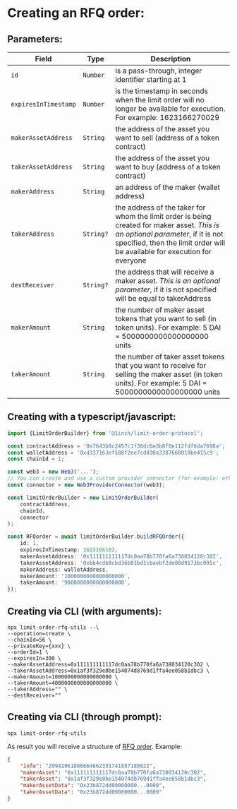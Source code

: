 # Creating an RFQ order:

## Parameters:

| Field                | Type      | Description                                                                                                                                                                                                    |
| -------------------- | --------- | -------------------------------------------------------------------------------------------------------------------------------------------------------------------------------------------------------------- |
| `id`                 | `Number`  | is a pass-through, integer identifier starting at 1                                                                                                                                                            |
| `expiresInTimestamp` | `Number`  | is the timestamp in seconds when the limit order will no longer be available for execution. For example: 1623166270029                                                                                         |
| `makerAssetAddress`  | `String`  | the address of the asset you want to sell (address of a token contract)                                                                                                                                        |
| `takerAssetAddress`  | `String`  | the address of the asset you want to buy (address of a token contract)                                                                                                                                         |
| `makerAddress`       | `String`  | an address of the maker (wallet address)                                                                                                                                                                       |
| `takerAddress`       | `String?` | the address of the taker for whom the limit order is being created for maker asset. _This is an optional parameter_, if it is not specified, then the limit order will be available for execution for everyone |
| `destReceiver`       | `String?` | the address that will receive a maker asset. _This is an optional parameter_, if it is not specified will be equal to takerAddress                                                                             |
| `makerAmount`        | `String`  | the number of maker asset tokens that you want to sell (in token units). For example: 5 DAI = 5000000000000000000 units                                                                                        |
| `takerAmount`        | `String`  | the number of taker asset tokens that you want to receive for selling the maker asset (in token units). For example: 5 DAI = 5000000000000000000 units                                                         |

## Creating with a typescript/javascript:

```typescript
import {LimitOrderBuilder} from '@1inch/limit-order-protocol';

const contractAddress = '0x7643b8c2457c1f36dc6e3b8f8e112fdf6da7698a';
const walletAddress = '0xd337163ef588f2ee7cdd30a3387660019be415c9';
const chainId = 1;

const web3 = new Web3('...');
// You can create and use a custom provider connector (for example: ethers)
const connector = new Web3ProviderConnector(web3);

const limitOrderBuilder = new LimitOrderBuilder(
    contractAddress,
    chainId,
    connector
);

const RFQorder = await limitOrderBuilder.buildRFQOrder({
    id: 1,
    expiresInTimestamp: 1623166102,
    makerAssetAddress: '0x111111111117dc0aa78b770fa6a738034120c302',
    takerAssetAddress: '0xbb4cdb9cbd36b01bd1cbaebf2de08d9173bc095c',
    makerAddress: walletAddress,
    makerAmount: '1000000000000000000',
    takerAmount: '9000000000000000000',
});
```

## Creating via CLI (with arguments):

```shell
npx limit-order-rfq-utils --\
--operation=create \
--chainId=56 \
--privateKey={xxx} \
--orderId=1 \
--expiresIn=300 \
--makerAssetAddress=0x111111111117dc0aa78b770fa6a738034120c302 \
--takerAssetAddress=0x1af3f329e8be154074d8769d1ffa4ee058b1dbc3 \
--makerAmount=1000000000000000000 \
--takerAmount=4000000000000000000 \
--takerAddress="" \
--destReceiver=""
```

## Creating via CLI (through prompt):

```shell
npx limit-order-rfq-utils
```

As result you will receive a structure of [RFQ order](./limit-order-rfq-structure.md). Example:

```json
{
    "info": "29941961886664662331741887180822",
    "makerAsset": "0x111111111117dc0aa78b770fa6a738034120c302",
    "takerAsset": "0x1af3f329e8be154074d8769d1ffa4ee058b1dbc3",
    "makerAssetData": "0x23b872dd00000000...0000",
    "takerAssetData": "0x23b872dd00000000...0000"
}
```
